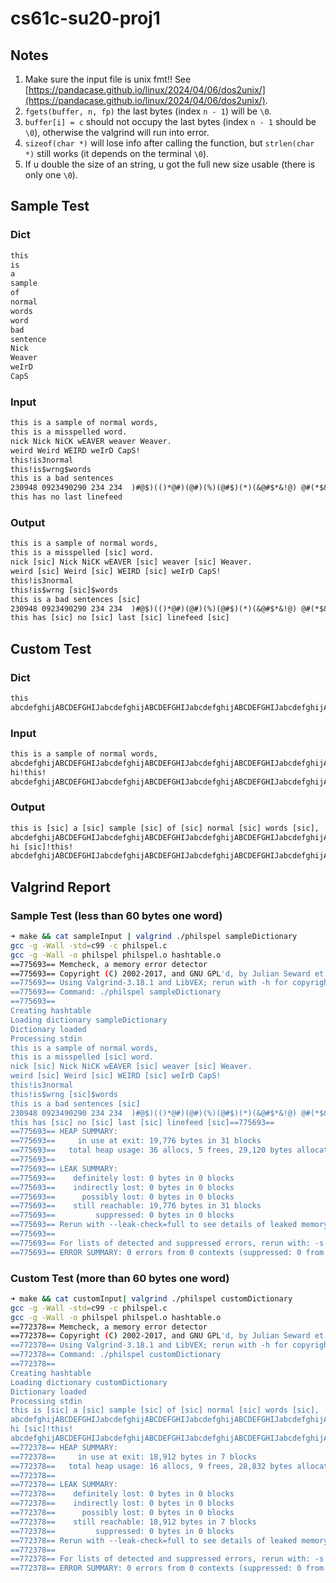 # cs61c-su20-proj1

## Notes

1. Make sure the input file is unix fmt!! See [https://pandacase.github.io/linux/2024/04/06/dos2unix/](https://pandacase.github.io/linux/2024/04/06/dos2unix/).
2. `fgets(buffer, n, fp)` the last bytes (index `n - 1`) will be `\0`.
3. `buffer[i] = c` should not occupy the last bytes (index `n - 1` should be `\0`), otherwise the valgrind will run into error.
4. `sizeof(char *)` will lose info after calling the function, but `strlen(char *)` still works (it depends on the terminal `\0`).
5. If u double the size of an string, u got the full new size usable (there is only one `\0`).


## Sample Test

### Dict

```txt
this
is
a
sample
of
normal
words
word
bad
sentence
Nick
Weaver
weIrD
CapS
```

### Input

```txt
this is a sample of normal words,
this is a misspelled word.
nick Nick NiCK wEAVER weaver Weaver.
weird Weird WEIRD weIrD CapS!
this!is3normal
this!is$wrng$words
this is a bad sentences
230948 0923490290 234 234  )#@$)(()*@#)(@#)(%)(@#$)(*)(&@#$*&!@) @#(*$&
this has no last linefeed
```

### Output

```txt
this is a sample of normal words,
this is a misspelled [sic] word.
nick [sic] Nick NiCK wEAVER [sic] weaver [sic] Weaver.
weird [sic] Weird [sic] WEIRD [sic] weIrD CapS!
this!is3normal
this!is$wrng [sic]$words
this is a bad sentences [sic]
230948 0923490290 234 234  )#@$)(()*@#)(@#)(%)(@#$)(*)(&@#$*&!@) @#(*$&
this has [sic] no [sic] last [sic] linefeed [sic]
```

## Custom Test

### Dict

```txt
this
abcdefghijABCDEFGHIJabcdefghijABCDEFGHIJabcdefghijABCDEFGHIJabcdefghijABCDEFGHIJabcdefghijABCDEFGHIJabcdefghijABCDEFGHIJabcdefghijABCDEFGHIJabcdefghijABCDEFGHIJabcdefghijABCDEFGHIJ
```

### Input

```txt
this is a sample of normal words,
abcdefghijABCDEFGHIJabcdefghijABCDEFGHIJabcdefghijABCDEFGHIJabcdefghijABCDEFGHIJabcdefghijABCDEFGHIJabcdefghijABCDEFGHIJabcdefghijABCDEFGHIJabcdefghijABCDEFGHIJabcdefghijABCDEFGHIJ
hi!this!
abcdefghijABCDEFGHIJabcdefghijABCDEFGHIJabcdefghijABCDEFGHIJabcdefghijABCDEFGHIJabcdefghijABCDEFGHIJabcdefghijABCDEFGHIJabcdefghij
```

### Output

```txt
this is [sic] a [sic] sample [sic] of [sic] normal [sic] words [sic],
abcdefghijABCDEFGHIJabcdefghijABCDEFGHIJabcdefghijABCDEFGHIJabcdefghijABCDEFGHIJabcdefghijABCDEFGHIJabcdefghijABCDEFGHIJabcdefghijABCDEFGHIJabcdefghijABCDEFGHIJabcdefghijABCDEFGHIJ
hi [sic]!this!
abcdefghijABCDEFGHIJabcdefghijABCDEFGHIJabcdefghijABCDEFGHIJabcdefghijABCDEFGHIJabcdefghijABCDEFGHIJabcdefghijABCDEFGHIJabcdefghij [sic]
```

## Valgrind Report

### Sample Test (less than 60 bytes one word)

```sh
➜ make && cat sampleInput | valgrind ./philspel sampleDictionary
gcc -g -Wall -std=c99 -c philspel.c
gcc -g -Wall -o philspel philspel.o hashtable.o
==775693== Memcheck, a memory error detector
==775693== Copyright (C) 2002-2017, and GNU GPL'd, by Julian Seward et al.
==775693== Using Valgrind-3.18.1 and LibVEX; rerun with -h for copyright info
==775693== Command: ./philspel sampleDictionary
==775693== 
Creating hashtable
Loading dictionary sampleDictionary
Dictionary loaded
Processing stdin
this is a sample of normal words,
this is a misspelled [sic] word.
nick [sic] Nick NiCK wEAVER [sic] weaver [sic] Weaver.
weird [sic] Weird [sic] WEIRD [sic] weIrD CapS!
this!is3normal
this!is$wrng [sic]$words
this is a bad sentences [sic]
230948 0923490290 234 234  )#@$)(()*@#)(@#)(%)(@#$)(*)(&@#$*&!@) @#(*$&
this has [sic] no [sic] last [sic] linefeed [sic]==775693== 
==775693== HEAP SUMMARY:
==775693==     in use at exit: 19,776 bytes in 31 blocks
==775693==   total heap usage: 36 allocs, 5 frees, 29,120 bytes allocated
==775693== 
==775693== LEAK SUMMARY:
==775693==    definitely lost: 0 bytes in 0 blocks
==775693==    indirectly lost: 0 bytes in 0 blocks
==775693==      possibly lost: 0 bytes in 0 blocks
==775693==    still reachable: 19,776 bytes in 31 blocks
==775693==         suppressed: 0 bytes in 0 blocks
==775693== Rerun with --leak-check=full to see details of leaked memory
==775693== 
==775693== For lists of detected and suppressed errors, rerun with: -s
==775693== ERROR SUMMARY: 0 errors from 0 contexts (suppressed: 0 from 0)
```

### Custom Test (more than 60 bytes one word)

```sh
➜ make && cat customInput| valgrind ./philspel customDictionary
gcc -g -Wall -std=c99 -c philspel.c
gcc -g -Wall -o philspel philspel.o hashtable.o
==772378== Memcheck, a memory error detector
==772378== Copyright (C) 2002-2017, and GNU GPL'd, by Julian Seward et al.
==772378== Using Valgrind-3.18.1 and LibVEX; rerun with -h for copyright info
==772378== Command: ./philspel customDictionary
==772378== 
Creating hashtable
Loading dictionary customDictionary
Dictionary loaded
Processing stdin
this is [sic] a [sic] sample [sic] of [sic] normal [sic] words [sic],
abcdefghijABCDEFGHIJabcdefghijABCDEFGHIJabcdefghijABCDEFGHIJabcdefghijABCDEFGHIJabcdefghijABCDEFGHIJabcdefghijABCDEFGHIJabcdefghijABCDEFGHIJabcdefghijABCDEFGHIJabcdefghijABCDEFGHIJ
hi [sic]!this!
abcdefghijABCDEFGHIJabcdefghijABCDEFGHIJabcdefghijABCDEFGHIJabcdefghijABCDEFGHIJabcdefghijABCDEFGHIJabcdefghijABCDEFGHIJabcdefghij [sic]==772378== 
==772378== HEAP SUMMARY:
==772378==     in use at exit: 18,912 bytes in 7 blocks
==772378==   total heap usage: 16 allocs, 9 frees, 28,832 bytes allocated
==772378== 
==772378== LEAK SUMMARY:
==772378==    definitely lost: 0 bytes in 0 blocks
==772378==    indirectly lost: 0 bytes in 0 blocks
==772378==      possibly lost: 0 bytes in 0 blocks
==772378==    still reachable: 18,912 bytes in 7 blocks
==772378==         suppressed: 0 bytes in 0 blocks
==772378== Rerun with --leak-check=full to see details of leaked memory
==772378== 
==772378== For lists of detected and suppressed errors, rerun with: -s
==772378== ERROR SUMMARY: 0 errors from 0 contexts (suppressed: 0 from 0)
```
